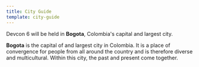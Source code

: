 ```yaml
---
title: City Guide
template: city-guide
---
```


Devcon 6 will be held in **Bogota**, Colombia's capital and largest city.

**Bogota** is the capital of and largest city in Colombia. It is a place of convergence for people from all around the country and is therefore diverse and multicultural. Within this city, the past and present come together.
